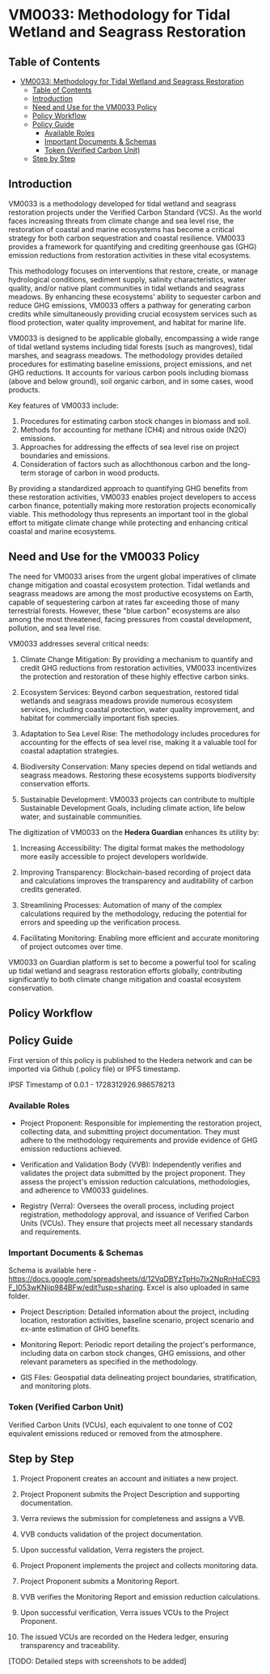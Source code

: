 # VM0033: Methodology for Tidal Wetland and Seagrass Restoration

## Table of Contents
- [VM0033: Methodology for Tidal Wetland and Seagrass Restoration](#vm0033-methodology-for-tidal-wetland-and-seagrass-restoration)
  - [Table of Contents](#table-of-contents)
  - [Introduction](#introduction)
  - [Need and Use for the VM0033 Policy](#need-and-use-for-the-vm0033-policy)
  - [Policy Workflow](#policy-workflow)
  - [Policy Guide](#policy-guide)
    - [Available Roles](#available-roles)
    - [Important Documents \& Schemas](#important-documents--schemas)
    - [Token (Verified Carbon Unit)](#token-verified-carbon-unit)
  - [Step by Step](#step-by-step)

## Introduction

VM0033 is a methodology developed for tidal wetland and seagrass restoration projects under the Verified Carbon Standard (VCS). As the world faces increasing threats from climate change and sea level rise, the restoration of coastal and marine ecosystems has become a critical strategy for both carbon sequestration and coastal resilience. VM0033 provides a framework for quantifying and crediting greenhouse gas (GHG) emission reductions from restoration activities in these vital ecosystems.

This methodology focuses on interventions that restore, create, or manage hydrological conditions, sediment supply, salinity characteristics, water quality, and/or native plant communities in tidal wetlands and seagrass meadows. By enhancing these ecosystems' ability to sequester carbon and reduce GHG emissions, VM0033 offers a pathway for generating carbon credits while simultaneously providing crucial ecosystem services such as flood protection, water quality improvement, and habitat for marine life.

VM0033 is designed to be applicable globally, encompassing a wide range of tidal wetland systems including tidal forests (such as mangroves), tidal marshes, and seagrass meadows. The methodology provides detailed procedures for estimating baseline emissions, project emissions, and net GHG reductions. It accounts for various carbon pools including biomass (above and below ground), soil organic carbon, and in some cases, wood products.

Key features of VM0033 include:

1. Procedures for estimating carbon stock changes in biomass and soil.
2. Methods for accounting for methane (CH4) and nitrous oxide (N2O) emissions.
3. Approaches for addressing the effects of sea level rise on project boundaries and emissions.
4. Consideration of factors such as allochthonous carbon and the long-term storage of carbon in wood products.

By providing a standardized approach to quantifying GHG benefits from these restoration activities, VM0033 enables project developers to access carbon finance, potentially making more restoration projects economically viable. This methodology thus represents an important tool in the global effort to mitigate climate change while protecting and enhancing critical coastal and marine ecosystems.

## Need and Use for the VM0033 Policy

The need for VM0033 arises from the urgent global imperatives of climate change mitigation and coastal ecosystem protection. Tidal wetlands and seagrass meadows are among the most productive ecosystems on Earth, capable of sequestering carbon at rates far exceeding those of many terrestrial forests. However, these "blue carbon" ecosystems are also among the most threatened, facing pressures from coastal development, pollution, and sea level rise.

VM0033 addresses several critical needs:

1. Climate Change Mitigation: By providing a mechanism to quantify and credit GHG reductions from restoration activities, VM0033 incentivizes the protection and restoration of these highly effective carbon sinks.

2. Ecosystem Services: Beyond carbon sequestration, restored tidal wetlands and seagrass meadows provide numerous ecosystem services, including coastal protection, water quality improvement, and habitat for commercially important fish species.

3. Adaptation to Sea Level Rise: The methodology includes procedures for accounting for the effects of sea level rise, making it a valuable tool for coastal adaptation strategies.

4. Biodiversity Conservation: Many species depend on tidal wetlands and seagrass meadows. Restoring these ecosystems supports biodiversity conservation efforts.

5. Sustainable Development: VM0033 projects can contribute to multiple Sustainable Development Goals, including climate action, life below water, and sustainable communities.

The digitization of VM0033 on the **Hedera Guardian** enhances its utility by:

1. Increasing Accessibility: The digital format makes the methodology more easily accessible to project developers worldwide.

2. Improving Transparency: Blockchain-based recording of project data and calculations improves the transparency and auditability of carbon credits generated.

3. Streamlining Processes: Automation of many of the complex calculations required by the methodology, reducing the potential for errors and speeding up the verification process.

4. Facilitating Monitoring: Enabling more efficient and accurate monitoring of project outcomes over time.

VM0033 on Guardian platform is set to become a powerful tool for scaling up tidal wetland and seagrass restoration efforts globally, contributing significantly to both climate change mitigation and coastal ecosystem conservation.

## Policy Workflow


## Policy Guide

First version of this policy is published to the Hedera network and can be imported via Github (.policy file) or IPFS timestamp.

IPSF Timestamp of 0.0.1 - 1728312926.986578213

### Available Roles

- Project Proponent: Responsible for implementing the restoration project, collecting data, and submitting project documentation. They must adhere to the methodology requirements and provide evidence of GHG emission reductions achieved.

- Verification and Validation Body (VVB): Independently verifies and validates the project data submitted by the project proponent. They assess the project's emission reduction calculations, methodologies, and adherence to VM0033 guidelines.

- Registry (Verra): Oversees the overall process, including project registration, methodology approval, and issuance of Verified Carbon Units (VCUs). They ensure that projects meet all necessary standards and requirements.

### Important Documents & Schemas

Schema is available here - https://docs.google.com/spreadsheets/d/12VqDBYzTpHo7Ix2NpRnHqEC93F_I053wKNijp984BFw/edit?usp=sharing. Excel is also uploaded in same folder.

- Project Description: Detailed information about the project, including location, restoration activities, baseline scenario, project scenario and ex-ante estimation of GHG benefits.

- Monitoring Report: Periodic report detailing the project's performance, including data on carbon stock changes, GHG emissions, and other relevant parameters as specified in the methodology.

- GIS Files: Geospatial data delineating project boundaries, stratification, and monitoring plots.

### Token (Verified Carbon Unit)

Verified Carbon Units (VCUs), each equivalent to one tonne of CO2 equivalent emissions reduced or removed from the atmosphere.

## Step by Step

1. Project Proponent creates an account and initiates a new project.

2. Project Proponent submits the Project Description and supporting documentation.

3. Verra reviews the submission for completeness and assigns a VVB.

4. VVB conducts validation of the project documentation.

5. Upon successful validation, Verra registers the project.

6. Project Proponent implements the project and collects monitoring data.

7. Project Proponent submits a Monitoring Report.

8. VVB verifies the Monitoring Report and emission reduction calculations.

9. Upon successful verification, Verra issues VCUs to the Project Proponent.

10. The issued VCUs are recorded on the Hedera ledger, ensuring transparency and traceability.

[TODO: Detailed steps with screenshots to be added]